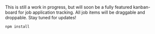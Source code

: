 This is still a work in progress, but will soon be a fully featured kanban-board for job application tracking. All job items will be draggable and droppable. Stay tuned for updates!
```bash
npm install
```